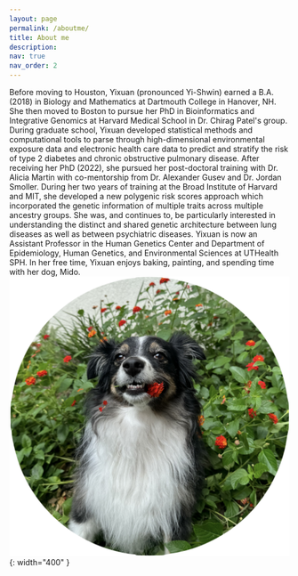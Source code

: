 ```yaml
---
layout: page
permalink: /aboutme/
title: About me
description: 
nav: true
nav_order: 2
---
```


Before moving to Houston, Yixuan (pronounced Yi-Shwin) earned a B.A. (2018) in Biology and Mathematics at Dartmouth College in Hanover, NH. She then moved to Boston to pursue her PhD in Bioinformatics and Integrative Genomics at Harvard Medical School in Dr. Chirag Patel's group. During graduate school, Yixuan developed statistical methods and computational tools to parse through high-dimensional environmental exposure data and electronic health care data to predict and stratify the risk of type 2 diabetes and chronic obstructive pulmonary disease. After receiving her PhD (2022), she pursued her post-doctoral training with Dr. Alicia Martin with co-mentorship from Dr. Alexander Gusev and Dr. Jordan Smoller. During her two years of training at the Broad Institute of Harvard and MIT, she developed a new polygenic risk scores approach which incorporated the genetic information of multiple traits across multiple ancestry groups. She was, and continues to, be particularly interested in understanding the distinct and shared genetic architecture between lung diseases as well as between psychiatric diseases. Yixuan is now an Assistant Professor in the Human Genetics Center and Department of Epidemiology, Human Genetics, and Environmental Sciences at UTHealth SPH. In her free time, Yixuan enjoys baking, painting, and spending time with her dog, Mido. ![Mido](/assets/img/Mido.png ){: width="400" }
